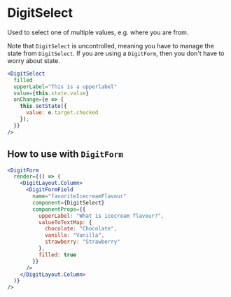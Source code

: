 # DigitSelect

Used to select one of multiple values, e.g. where you are from.

Note that `DigitSelect` is uncontrolled, meaning you have to manage the state from `DigitSelect`. If you are using a `DigitForm`, then you don't have to worry about state.

```jsx
<DigitSelect
  filled
  upperLabel="This is a upperlabel"
  value={this.state.value}
  onChange={e => {
    this.setState({
      value: e.target.checked
    });
  }}
/>
```

## How to use with `DigitForm`

```jsx
<DigitForm
  render={() => (
    <DigitLayout.Column>
      <DigitFormField
        name="favoriteIcecreamFlavour"
        component={DigitSelect}
        componentProps={{
          upperLabel: "What is icecream flavour?",
          valueToTextMap: {
            chocolate: "Chocolate",
            vanilla: "Vanilla",
            strawberry: "Strawberry"
          },
          filled: true
        }}
      />
    </DigitLayout.Column>
  )}
/>
```
